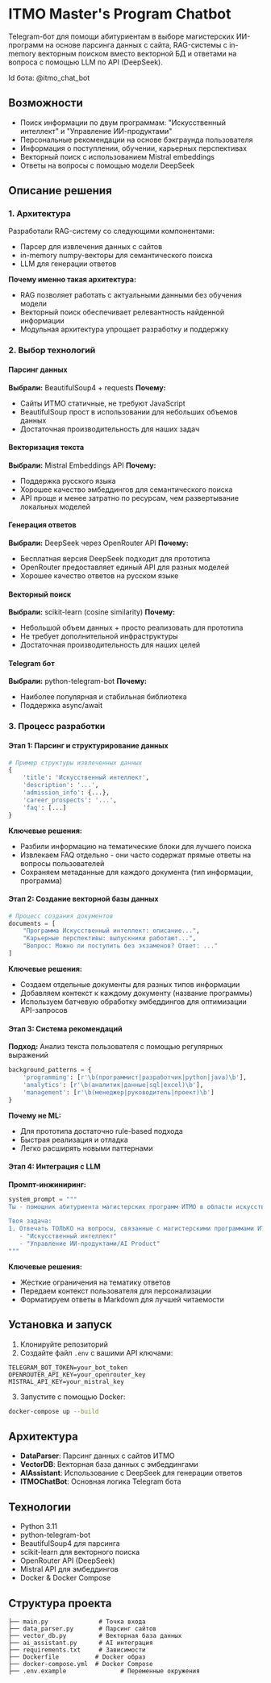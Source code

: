 # ITMO Master's Program Chatbot

Telegram-бот для помощи абитуриентам в выборе магистерских ИИ-программ на основе парсинга данных с сайта, RAG-системы с in-memory векторным поиском вместо векторной БД и ответами на вопроса с помощью LLM по API (DeepSeek). 

Id бота: @itmo_chat_bot

## Возможности

- Поиск информации по двум программам: "Искусственный интеллект" и "Управление ИИ-продуктами"
- Персональные рекомендации на основе бэкграунда пользователя
- Информация о поступлении, обучении, карьерных перспективах
- Векторный поиск с использованием Mistral embeddings
- Ответы на вопросы с помощью модели DeepSeek

## Описание решения

### 1. Архитектура
 
Разработали RAG-систему со следующими компонентами:
- Парсер для извлечения данных с сайтов
- in-memory numpy-векторы для семантического поиска
- LLM для генерации ответов

**Почему именно такая архитектура:**
- RAG позволяет работать с актуальными данными без обучения модели
- Векторный поиск обеспечивает релевантность найденной информации
- Модульная архитектура упрощает разработку и поддержку

### 2. Выбор технологий

#### Парсинг данных
**Выбрали:** BeautifulSoup4 + requests
**Почему:** 
- Сайты ИТМО статичные, не требуют JavaScript
- BeautifulSoup прост в использовании для небольших объемов данных
- Достаточная производительность для наших задач

#### Векторизация текста
**Выбрали:** Mistral Embeddings API
**Почему:**
- Поддержка русского языка
- Хорошее качество эмбеддингов для семантического поиска
- API проще и менее затратно по ресурсам, чем развертывание локальных моделей

#### Генерация ответов
**Выбрали:** DeepSeek через OpenRouter API
**Почему:**
- Бесплатная версия DeepSeek подходит для прототипа
- OpenRouter предоставляет единый API для разных моделей
- Хорошее качество ответов на русском языке

#### Векторный поиск
**Выбрали:** scikit-learn (cosine similarity)
**Почему:**
- Небольшой объем данных + просто реализовать для прототипа
- Не требует дополнительной инфраструктуры
- Достаточная производительность для наших целей

#### Telegram бот
**Выбрали:** python-telegram-bot
**Почему:**
- Наиболее популярная и стабильная библиотека
- Поддержка async/await

### 3. Процесс разработки

#### Этап 1: Парсинг и структурирование данных
```python
# Пример структуры извлеченных данных
{
    'title': 'Искусственный интеллект',
    'description': '...',
    'admission_info': {...},
    'career_prospects': '...',
    'faq': [...]
}
```

**Ключевые решения:**
- Разбили информацию на тематические блоки для лучшего поиска
- Извлекаем FAQ отдельно - они часто содержат прямые ответы на вопросы пользователей
- Сохраняем метаданные для каждого документа (тип информации, программа)

#### Этап 2: Создание векторной базы данных
```python
# Процесс создания документов
documents = [
    "Программа Искусственный интеллект: описание...",
    "Карьерные перспективы: выпускники работают...",
    "Вопрос: Можно ли поступить без экзаменов? Ответ: ..."
]
```

**Ключевые решения:**
- Создаем отдельные документы для разных типов информации
- Добавляем контекст к каждому документу (название программы)
- Используем батчевую обработку эмбеддингов для оптимизации API-запросов

#### Этап 3: Система рекомендаций
**Подход:** Анализ текста пользователя с помощью регулярных выражений
```python
background_patterns = {
    'programming': [r'\b(программист|разработчик|python|java)\b'],
    'analytics': [r'\b(аналитик|данные|sql|excel)\b'],
    'management': [r'\b(менеджер|руководитель|проект)\b']
}
```

**Почему не ML:** 
- Для прототипа достаточно rule-based подхода
- Быстрая реализация и отладка
- Легко расширять новыми паттернами

#### Этап 4: Интеграция с LLM
**Промпт-инжиниринг:**
```python
system_prompt = """
Ты - помощник абитуриента магистерских программ ИТМО в области искусственного интеллекта. 

Твоя задача:
1. Отвечать ТОЛЬКО на вопросы, связанные с магистерскими программами ИТМО:
   - "Искусственный интеллект" 
   - "Управление ИИ-продуктами/AI Product"
"""
```

**Ключевые решения:**
- Жесткие ограничения на тематику ответов
- Передаем контекст пользователя для персонализации
- Форматируем ответы в Markdown для лучшей читаемости

## Установка и запуск

1. Клонируйте репозиторий
2. Создайте файл `.env` с вашими API ключами:
```env
TELEGRAM_BOT_TOKEN=your_bot_token
OPENROUTER_API_KEY=your_openrouter_key
MISTRAL_API_KEY=your_mistral_key
```
3. Запустите с помощью Docker:
```bash
docker-compose up --build
```

## Архитектура

- **DataParser**: Парсинг данных с сайтов ИТМО
- **VectorDB**: Векторная база данных с эмбеддингами
- **AIAssistant**: Использование с DeepSeek для генерации ответов
- **ITMOChatBot**: Основная логика Telegram бота

## Технологии

- Python 3.11
- python-telegram-bot
- BeautifulSoup4 для парсинга
- scikit-learn для векторного поиска
- OpenRouter API (DeepSeek)
- Mistral API для эмбеддингов
- Docker & Docker Compose

## Структура проекта

```
├── main.py              # Точка входа
├── data_parser.py       # Парсинг сайтов
├── vector_db.py         # Векторная база данных
├── ai_assistant.py      # AI интеграция
├── requirements.txt     # Зависимости
├── Dockerfile          # Docker образ
├── docker-compose.yml  # Docker Compose
├── .env.example               # Переменные окружения

```
